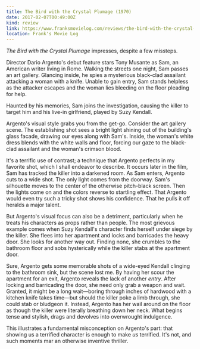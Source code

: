 ```yaml
---
title: The Bird with the Crystal Plumage (1970)
date: 2017-02-07T00:49:00Z
kind: review
link: https://www.franksmovielog.com/reviews/the-bird-with-the-crystal-plumage-1970/
location: Frank's Movie Log
---
```


_The Bird with the Crystal Plumage_ impresses, despite a few missteps.

Director Dario Argento's debut feature stars Tony Musante as Sam, an American writer living in Rome. Walking the streets one night, Sam passes an art gallery. Glancing inside, he spies a mysterious black-clad assailant attacking a woman with a knife. Unable to gain entry, Sam stands helpless as the attacker escapes and the woman lies bleeding on the floor pleading for help.

Haunted by his memories, Sam joins the investigation, causing the killer to target him and his live-in girlfriend, played by Suzy Kendall.

Argento's visual style grabs you from the get-go. Consider the art gallery scene. The establishing shot sees a bright light shining out of the building's glass facade, drawing our eyes along with Sam's. Inside, the woman's white dress blends with the white walls and floor, forcing our gaze to the black-clad assailant and the woman's crimson blood.

It's a terrific use of contrast; a technique that Argento perfects in my favorite shot, which I shall endeavor to describe. It occurs later in the film, Sam has tracked the killer into a darkened room. As Sam enters, Argento cuts to a wide shot. The only light comes from the doorway. Sam's silhouette moves to the center of the otherwise pitch-black screen. Then the lights come on and the colors reverse to startling effect. That Argento would even try such a tricky shot shows his confidence. That he pulls it off heralds a major talent.

But Argento's visual focus can also be a detriment, particularly when he treats his characters as props rather than people. The most grievous example comes when Suzy Kendall's character finds herself under siege by the killer. She flees into her apartment and locks and barricades the heavy door. She looks for another way out. Finding none, she crumbles to the bathroom floor and sobs hysterically while the killer stabs at the apartment door.

Sure, Argento gets some memorable shots of a wide-eyed Kendall clinging to the bathroom sink, but the scene lost me. By having her scour the apartment for an exit, Argento reveals the lack of another _entry_. After locking and barricading the door, she need only grab a weapon and wait. Granted, it might be a long wait—boring through inches of hardwood with a kitchen knife takes time—but should the killer poke a limb through, she could stab or bludgeon it. Instead, Argento has her wail around on the floor as though the killer were literally breathing down her neck. What begins tense and stylish, drags and devolves into overwrought indulgence.

This illustrates a fundamental misconception on Argento's part: that showing us a terrified character is enough to make _us_ terrified. It's not, and such moments mar an otherwise inventive thriller.
